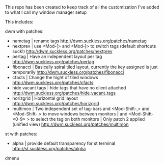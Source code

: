 This repo has been created to keep track of all the customization I've added to what I call my window manager setup

This includes:

dwm with patches:
- nametag
    | rename tags <Mod-n>
    http://dwm.suckless.org/patches/nametag
- nextprev
    | use <Mod-[> and <Mod-]> to switch tags (default shortcuts suck!)
    http://dwm.suckless.org/patches/nextprev
- pertag
    | Have an independent layout per tag
    http://dwm.suckless.org/patches/pertag
- fibonacci
    | Basically spiral tiled layout, currently the key assigned is just temporarily
    http://dwm.suckless.org/patches/fibonacci
- cfacts
    | Change the hight of tiled windows <Mod-Shift-h> <Mod-Shift-l> <Mod-Shift-o>
    http://dwm.suckless.org/patches/cfacts
- hide vacant tags
    | hide tags that have no client attached
    http://dwm.suckless.org/patches/hide_vacant_tags
- horizgrid
    | Horizontal grid layout
    http://dwm.suckless.org/patches/horizgrid
- multimon
    | Two independent set of tag-bars and <Mod-Shift-,> and <Mod-Shift-.> to move windows between monitors
    | and <Mod-Shift-<0-9> > to select the tag on both monitors
    | Only patch 2 applied (unified view)
    http://dwm.suckless.org/patches/multimon


st with patches:
- alpha
    | provide default transparency for st terminal
    http://st.suckless.org/patches/alpha

dmenu
